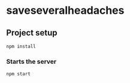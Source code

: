 # saveseveralheadaches

## Project setup
```
npm install
```

### Starts the server
```
npm start
```

